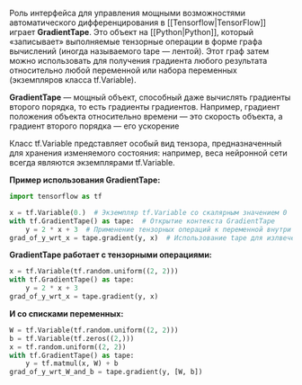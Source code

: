 Роль интерфейса для управления мощными возможностями автоматического дифференцирования в [[Tensorflow|TensorFlow]] играет **GradientTape**. Это объект на [[Python|Python]], который «записывает» выполняемые тензорные операции в форме графа вычислений (иногда называемого tape — лентой). Этот граф затем можно использовать для получения градиента любого результата относительно любой переменной или набора переменных (экземпляров класса tf.Variable). 

**GradientTape** — мощный объект, способный даже вычислять градиенты второго порядка, то есть градиенты градиентов. Например, градиент положения объекта относительно времени — это скорость объекта, а градиент второго порядка — его ускорение

Класс tf.Variable представляет особый вид тензора, предназначенный для хранения изменяемого состояния: например, веса нейронной сети всегда являются экземплярами tf.Variable.

**Пример использования GradientTape:**

```Python
import tensorflow as tf

x = tf.Variable(0.)  # Экземпляр tf.Variable со скалярным значением 0
with tf.GradientTape() as tape:  # Открытие контекста GradientTape
	y = 2 * x + 3  # Применение тензорных операций к переменной внутри контекста
grad_of_y_wrt_x = tape.gradient(y, x)  # Использование tape для излвечения градиента
```

**GradientTape работает с тензорными операциями:**

```Python
x = tf.Variable(tf.random.uniform((2, 2)))
with tf.GradientTape() as tape:
	y = 2 * x + 3
grad_of_y_wrt_x = tape.gradient(y, x)
```

**И со списками переменных:**

```Python
W = tf.Variable(tf.random.uniform((2, 2)))
b = tf.Variable(tf.zeros((2,)))
x = tf.random.uniform((2, 2))
with tf.GradientTape() as tape:
	y = tf.matmul(x, W) + b
grad_of_y_wrt_W_and_b = tape.gradient(y, [W, b])
```